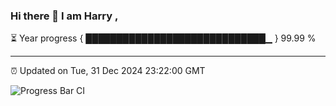 ### Hi there 👋 I am Harry , 

⏳ Year progress { █████████████████████████████▁ } 99.99 %

---

⏰ Updated on Tue, 31 Dec 2024 23:22:00 GMT

![Progress Bar CI](https://github.com/duykhang68/duykhang68/workflows/Progress%20Bar%20CI/badge.svg)
